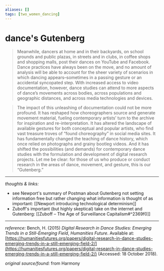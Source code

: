 ```yaml
---
aliases: []
tags: [two_women_dancing]
---
```


# dance's Gutenberg

>Meanwhile, dancers at home and in their backyards, on school grounds and public plazas, in streets and in clubs, in coffee shops and shopping malls, post their dances on YouTube and Facebook. Dance practices have always been on the move, and no amount of analysis will be able to account for the sheer variety of scenarios in which dancing appears–sometimes in a passing gesture or an accidental syncopated step. With increased access to video documentation, however, dance studies can attend to more aspects of dance’s movements across bodies, across populations and geographic distances, and across media technologies and devices.

>The impact of this unleashing of documentation could not be more profound. It has reshaped how choreographers source and generate movement material, fueling contemporary artists’ turn to the archive for inspiration and re-interpretation. It has altered the landscape of available gestures for both conceptual and popular artists, who find vast treasure troves of “found choreography” in social media sites. It has fundamentally changed the teaching of dance history, which once relied on photographs and grainy bootleg videos. And it has shifted the possibilities (and demands) for contemporary dance studies with the formulation and development of digital research projects. Let me be clear: for those of us who produce or conduct research in the areas of dance, movement, and gesture, this is our “Gutenberg.”

---

_thoughts & links:_

- see Newport's summary of Postman about Gutenberg not setting information free but rather changing what information is thought of as important: [[Newport introducing technological determinism]]
- Zuboff's important (but highly skeptical) take on the internet and Gutenberg: [[Zuboff – The Age of Surveillance Capitalism#^2369f0]]

---

_reference:_ Bench, H. (2015) _Digital Research in Dance Studies: Emerging Trends in a Still-Emerging Field_, _Humanities Future_. Available at: [https://humanitiesfutures.org/papers/digital-research-in-dance-studies-emerging-trends-in-a-still-emerging-field-2/](https://humanitiesfutures.org/papers/digital-research-in-dance-studies-emerging-trends-in-a-still-emerging-field-2/) (Accessed: 18 October 2018).

_original source/found:_ from Harmony